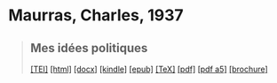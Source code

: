 # Maurras, Charles, 1937

> ## Mes idées politiques
>  <a title="Source XML/TEI" class="mime48 tei" href="https://hurlus.github.io/tei/maurras1937_politique.xml">[TEI]</a>  <a title="HTML une page" class="mime48 html" href="https://hurlus.github.io/maurras1937_politique/maurras1937_politique.html">[html]</a>  <a title="Bureautique (LibreOffice, MS.Word)" class="mime48 docx" href="https://hurlus.github.io/maurras1937_politique/maurras1937_politique.docx">[docx]</a>  <a title="Amazon.kindle" class="mime48 mobi" href="https://hurlus.github.io/maurras1937_politique/maurras1937_politique.mobi">[kindle]</a>  <a title="EPUB, pour liseuses et téléphones" class="mime48 epub" href="https://hurlus.github.io/maurras1937_politique/maurras1937_politique.epub">[epub]</a>  <a title="LaTeX" class="mime48 tex" href="https://hurlus.github.io/maurras1937_politique/maurras1937_politique.tex">[TeX]</a>  <a title="PDF à imprimer, A4 2 colonnes" class="mime48 pdf" href="https://hurlus.github.io/maurras1937_politique/maurras1937_politique.pdf">[pdf]</a>  <a title="PDF à lire, A5 une colonne" class="mime48 a5" href="https://hurlus.github.io/maurras1937_politique/maurras1937_politique_a5.pdf">[pdf a5]</a>  <a title="Brochure à agrafer, pdf imposé pour imprimante recto/verso" class="mime48 brochure" href="https://hurlus.github.io/maurras1937_politique/maurras1937_politique_brochure.pdf">[brochure]</a> 
